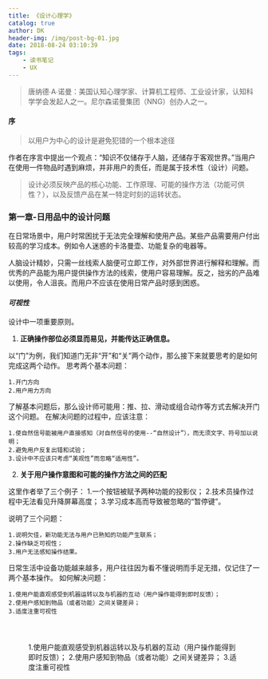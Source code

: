 ```yaml
---
title: 《设计心理学》
catalog: true
author: DK
header-img: /img/post-bg-01.jpg
date: 2018-08-24 03:10:39
tags:
    - 读书笔记
    - UX
---
```

>唐纳德∙A∙诺曼：美国认知心理学家、计算机工程师、工业设计家，认知科学学会发起人之一。尼尔森诺曼集团（NNG）创办人之一。

#### 序
>以用户为中心的设计是避免犯错的一个根本途径

作者在序言中提出一个观点：“知识不仅储存于人脑，还储存于客观世界。”当用户在使用一件物品时遇到麻烦，并非用户的责任，而是属于技术性（设计）问题。

>设计必须反映产品的核心功能、工作原理、可能的操作方法（功能可供性？），以及反馈产品在某一特定时刻的运转状态。

### 第一章-日用品中的设计问题
在日常场景中，用户时常困扰于无法完全理解和使用产品。某些产品需要用户付出较高的学习成本。例如令人迷惑的卡洛曼壶、功能复杂的电器等。

人脑设计精妙，只需一丝线索人脑便可立即工作，对外部世界进行解释和理解。而优秀的产品能为用户提供操作方法的线索，使用户容易理解。反之，拙劣的产品难以使用，令人沮丧。而用户不应该在使用日常产品时感到困惑。

#### *可视性*
设计中一项重要原则。
1. **正确操作部位必须显而易见，并能传达正确信息。**

以“门”为例，我们知道门无非“开”和“关”两个动作，那么接下来就要思考的是如何完成这两个动作。
思考两个基本问题：

    1.开门方向
    2.用户用力方向

了解基本问题后，那么设计师可能用：推、拉、滑动或组合动作等方式去解决开门这个问题。
在解决问题的过程中，应该注意：

    1.使自然信号能被用户直接感知（对自然信号的使用--“自然设计”），而无须文字、符号加以说明；
    2.避免用户反复出错和试验；
    3.设计中不应该只考虑“美观性”而忽略“适用性”。

2. **关于用户操作意图和可能的操作方法之间的匹配**

这里作者举了三个例子：
    1.一个按钮被赋予两种功能的投影仪；
    2.技术员操作过程中无法看见升降屏幕高度；
    3.学习成本高而导致被忽略的“暂停键”。

说明了三个问题：

    1.说明欠佳，新功能无法与用户已熟知的功能产生联系；
    2.操作缺乏可视性；
    3.用户无法感知操作结果。

日常生活中设备功能越来越多，用户往往因为看不懂说明而手足无措，仅记住了一两个基本操作。
如何解决问题：

    1.使用户能直观感受到机器运转以及与机器的互动（用户操作能得到即时反馈）；
    2.使用户感知到物品（或者功能）之间关键差异；
    3.适度注重可视性


<div style="padding:40px;">
    1.使用户能直观感受到机器运转以及与机器的互动（用户操作能得到即时反馈）；
    2.使用户感知到物品（或者功能）之间关键差异；
    3.适度注重可视性
</div>


